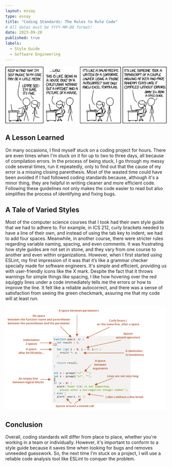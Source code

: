 ```yaml
---
layout: essay
type: essay
title: "Coding Standards: The Rules to Rule Code"
# All dates must be YYYY-MM-DD format!
date: 2023-09-20
published: true
labels:
  - Style Guide
  - Software Engineering
---
```


<img width="800px" class="rounded float-start pe-4" src="../img/codestyle.jpg">

## A Lesson Learned

On many occasions, I find myself stuck on a coding project for hours. There are even times when I'm stuck on it for up to two to three days, all because of compilation errors. In the process of being stuck, I go through my messy code several times, run it repeatedly, only to find out that the cause of my error is a missing closing parenthesis. Most of the wasted time could have been avoided if I had followed coding standards because, although it's a minor thing, they are helpful in writing cleaner and more efficient code. Following these guidelines not only makes the code easier to read but also simplifies the process of identifying and fixing bugs.


## A Tale of Varied Styles

Most of the computer science courses that I took had their own style guide that we had to adhere to. For example, in ICS 212, curly brackets needed to have a line of their own, and instead of using the tab key to indent, we had to add four spaces. Meanwhile, in another course, there were stricter rules regarding variable naming, spacing, and even comments. It was frustrating how style guides are not set in stone, and they vary from one course to another and even within organizations. However, when I first started using ESLint, my first impression of it was that it’s like a grammar checker specially made for software engineers. It's simple and efficient, providing us with user-friendly icons like the X mark. Despite the fact that it throws warnings for simple things like spacing, I like how hovering over the red squiggly lines under a code immediately tells me the errors or how to improve the line. It felt like a reliable autocorrect, and there was a sense of satisfaction from seeing the green checkmark, assuring me that my code will at least run.

<img width="500px" class="rounded float-start pe-4" src="../img/styleguide.png">

 
## Conclusion

Overall, coding standards will differ from place to place, whether you're working in a team or individually. However, it's important to conform to a style guide because it saves time when looking for bugs and removes unneeded guesswork. So, the next time I'm stuck on a project, I will use a reliable code analysis tool like ESLint to conquer the problem.
